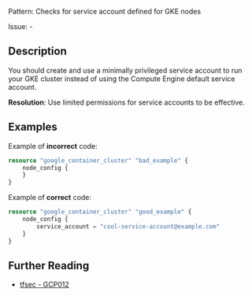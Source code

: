 Pattern: Checks for service account defined for GKE nodes

Issue: -

## Description

You should create and use a minimally privileged service account to run your GKE cluster instead of using the Compute Engine default service account.

**Resolution**: Use limited permissions for service accounts to be effective.

## Examples

Example of **incorrect** code:

```terraform
resource "google_container_cluster" "bad_example" {
	node_config {
	}
}
```

Example of **correct** code:

```terraform
resource "google_container_cluster" "good_example" {
	node_config {
		service_account = "cool-service-account@example.com"
	}
}
```

## Further Reading

* [tfsec - GCP012](https://tfsec.dev/docs/aws/GCP012/)